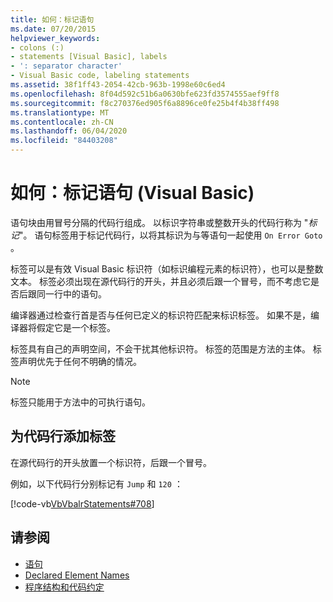 ```yaml
---
title: 如何：标记语句
ms.date: 07/20/2015
helpviewer_keywords:
- colons (:)
- statements [Visual Basic], labels
- ': separator character'
- Visual Basic code, labeling statements
ms.assetid: 38f1ff43-2054-42cb-963b-1998e60c6ed4
ms.openlocfilehash: 8f04d592c51b6a0630bfe623fd3574555aef9ff8
ms.sourcegitcommit: f8c270376ed905f6a8896ce0fe25b4f4b38ff498
ms.translationtype: MT
ms.contentlocale: zh-CN
ms.lasthandoff: 06/04/2020
ms.locfileid: "84403208"
---
```

# <a name="how-to-label-statements-visual-basic"></a>如何：标记语句 (Visual Basic)

语句块由用冒号分隔的代码行组成。 以标识字符串或整数开头的代码行称为 "*标记*"。 语句标签用于标记代码行，以将其标识为与等语句一起使用 `On Error Goto` 。

标签可以是有效 Visual Basic 标识符（如标识编程元素的标识符），也可以是整数文本。 标签必须出现在源代码行的开头，并且必须后跟一个冒号，而不考虑它是否后跟同一行中的语句。

编译器通过检查行首是否与任何已定义的标识符匹配来标识标签。 如果不是，编译器将假定它是一个标签。

标签具有自己的声明空间，不会干扰其他标识符。 标签的范围是方法的主体。 标签声明优先于任何不明确的情况。

> [!NOTE]
> 标签只能用于方法中的可执行语句。

## <a name="to-label-a-line-of-code"></a>为代码行添加标签

在源代码行的开头放置一个标识符，后跟一个冒号。

例如，以下代码行分别标记有 `Jump` 和 `120` ：

[!code-vb[VbVbalrStatements#708](~/samples/snippets/visualbasic/VS_Snippets_VBCSharp/VbVbalrStatements/VB/Class1.vb#708)]

## <a name="see-also"></a>请参阅

- [语句](../language-features/statements.md)
- [Declared Element Names](../language-features/declared-elements/declared-element-names.md)
- [程序结构和代码约定](program-structure-and-code-conventions.md)

